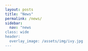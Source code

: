 ```yaml
---
layout: posts
title: "News"
permalink: /news/
sidebar:
  nav: "news
class: wide
header:
  overlay_image: /assets/img/ivy.jpg
---
```


